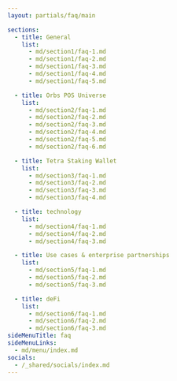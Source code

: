 ```yaml
---
layout: partials/faq/main

sections:
  - title: General
    list:
      - md/section1/faq-1.md
      - md/section1/faq-2.md
      - md/section1/faq-3.md
      - md/section1/faq-4.md
      - md/section1/faq-5.md

  - title: Orbs POS Universe
    list:
      - md/section2/faq-1.md
      - md/section2/faq-2.md
      - md/section2/faq-3.md
      - md/section2/faq-4.md
      - md/section2/faq-5.md
      - md/section2/faq-6.md

  - title: Tetra Staking Wallet
    list:
      - md/section3/faq-1.md
      - md/section3/faq-2.md
      - md/section3/faq-3.md
      - md/section3/faq-4.md

  - title: technology
    list:
      - md/section4/faq-1.md
      - md/section4/faq-2.md
      - md/section4/faq-3.md

  - title: Use cases & enterprise partnerships
    list:
      - md/section5/faq-1.md
      - md/section5/faq-2.md
      - md/section5/faq-3.md

  - title: deFi
    list:
      - md/section6/faq-1.md
      - md/section6/faq-2.md
      - md/section6/faq-3.md
sideMenuTitle: faq
sideMenuLinks:
  - md/menu/index.md
socials:
  - /_shared/socials/index.md
---
```

